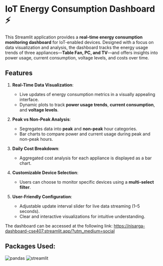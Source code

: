 # IoT Energy Consumption Dashboard ⚡

This Streamlit application provides a **real-time energy consumption monitoring dashboard** for IoT-enabled devices. Designed with a focus on data visualization and analysis, the dashboard tracks the energy usage trends of three appliances—**Table Fan, PC, and TV**—and offers insights into power usage, current consumption, voltage levels, and costs over time.

## Features
1. **Real-Time Data Visualization**:
   - Live updates of energy consumption metrics in a visually appealing interface.
   - Dynamic plots to track **power usage trends**, **current consumption**, and **voltage levels**.

2. **Peak vs Non-Peak Analysis**:
   - Segregates data into **peak** and **non-peak** hour categories.
   - Bar charts to compare power and current usage during peak and non-peak hours.

3. **Daily Cost Breakdown**:
   - Aggregated cost analysis for each appliance is displayed as a bar chart.

4. **Customizable Device Selection**:
   - Users can choose to monitor specific devices using a **multi-select filter**.

5. **User-Friendly Configuration**:
   - Adjustable update interval slider for live data streaming (1–5 seconds).
   - Clear and interactive visualizations for intuitive understanding.

The dashboard can be accessed at the following link: https://nisarga-dashboard-cse407.streamlit.app/?utm_medium=social

## Packages Used:
![pandas](https://img.shields.io/badge/Pandas-2.0.3-purple) ![streamlit](https://img.shields.io/badge/Streamlit-1.25.0-brightgreen) 
